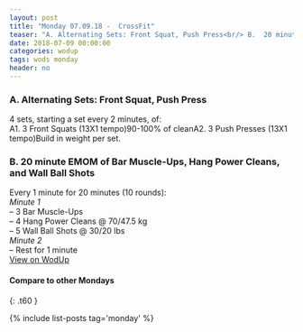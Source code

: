 ```yaml
---
layout: post
title: "Monday 07.09.18 -  CrossFit"
teaser: "A. Alternating Sets: Front Squat, Push Press<br/> B.  20 minute EMOM of Bar Muscle-Ups, Hang Power Cleans, and Wall Ball Shots"
date: 2018-07-09 00:00:00
categories: wodup
tags: wods monday
header: no
---
```



<h3>A. Alternating Sets: Front Squat, Push Press</h3>
4 sets, starting a set every 2 minutes,  of:<br/>A1. 3 Front Squats (13X1 tempo)90-100% of cleanA2. 3 Push Presses (13X1 tempo)Build in weight per set.
<h3>B.  20 minute EMOM of Bar Muscle-Ups, Hang Power Cleans, and Wall Ball Shots</h3>
Every 1 minute for 20 minutes (10 rounds):<br/><em>Minute 1</em><br/>– 3 Bar Muscle-Ups<br/>– 4 Hang Power Cleans @ 70/47.5 kg<br/>– 5 Wall Ball Shots @ 30/20 lbs<br/><em>Minute 2</em><br/>– Rest for 1 minute<br/>
<a href="https://www.wodup.com/gyms/asphodel/wods/7354" target="blank">View on WodUp</a>


#### Compare to other Mondays
{: .t60 }

{% include list-posts tag='monday' %}